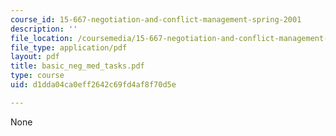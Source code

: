 ```yaml
---
course_id: 15-667-negotiation-and-conflict-management-spring-2001
description: ''
file_location: /coursemedia/15-667-negotiation-and-conflict-management-spring-2001/d1dda04ca0eff2642c69fd4af8f70d5e_basic_neg_med_tasks.pdf
file_type: application/pdf
layout: pdf
title: basic_neg_med_tasks.pdf
type: course
uid: d1dda04ca0eff2642c69fd4af8f70d5e

---
```

None